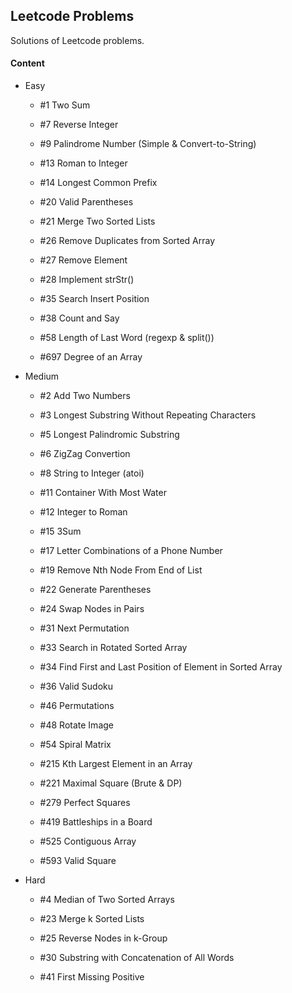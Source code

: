 ## Leetcode Problems

Solutions of Leetcode problems.

#### Content

- Easy

	- #1 Two Sum

	- #7 Reverse Integer

	- #9 Palindrome Number (Simple & Convert-to-String)

	- #13 Roman to Integer

	- #14 Longest Common Prefix

	- #20 Valid Parentheses

	- #21 Merge Two Sorted Lists

	- #26 Remove Duplicates from Sorted Array 

	- #27 Remove Element

	- #28 Implement strStr()

	- #35 Search Insert Position

	- #38 Count and Say

	- #58 Length of Last Word (regexp & split())

	- #697 Degree of an Array

- Medium

	- #2 Add Two Numbers

	- #3 Longest Substring Without Repeating Characters

	- #5 Longest Palindromic Substring

	- #6 ZigZag Convertion

	- #8 String to Integer (atoi)

	- #11 Container With Most Water

	- #12 Integer to Roman

	- #15 3Sum

	- #17 Letter Combinations of a Phone Number

	- #19 Remove Nth Node From End of List

	- #22 Generate Parentheses

	- #24 Swap Nodes in Pairs

	- #31 Next Permutation

	- #33 Search in Rotated Sorted Array

	- #34 Find First and Last Position of Element in Sorted Array

	- #36 Valid Sudoku

	- #46 Permutations

	- #48 Rotate Image

	- #54 Spiral Matrix

	- #215 Kth Largest Element in an Array

	- #221 Maximal Square (Brute & DP)

	- #279 Perfect Squares

	- #419 Battleships in a Board

	- #525 Contiguous Array

	- #593 Valid Square

- Hard

	- #4 Median of Two Sorted Arrays

	- #23 Merge k Sorted Lists

	- #25 Reverse Nodes in k-Group

	- #30 Substring with Concatenation of All Words

	- #41 First Missing Positive


	